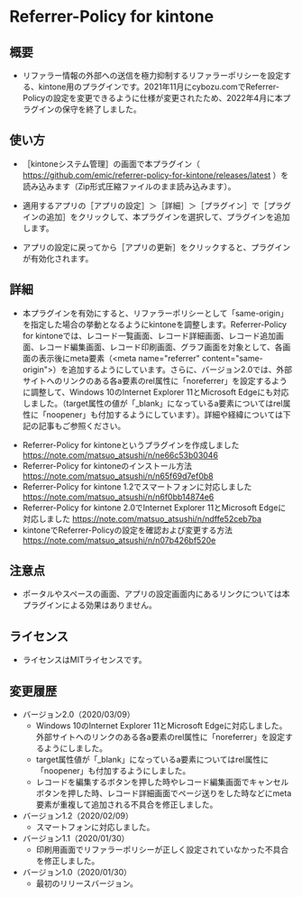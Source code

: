 # Referrer-Policy for kintone

## 概要

* リファラー情報の外部への送信を極力抑制するリファラーポリシーを設定する、kintone用のプラグインです。2021年11月にcybozu.comでReferrer-Policyの設定を変更できるように仕様が変更されたため、2022年4月に本プラグインの保守を終了しました。

## 使い方

* ［kintoneシステム管理］の画面で本プラグイン（ https://github.com/emic/referrer-policy-for-kintone/releases/latest ）を読み込みます（Zip形式圧縮ファイルのまま読み込みます）。

* 適用するアプリの［アプリの設定］＞［詳細］＞［プラグイン］で［プラグインの追加］をクリックして、本プラグインを選択して、プラグインを追加します。

* アプリの設定に戻ってから［アプリの更新］をクリックすると、プラグインが有効化されます。

## 詳細

* 本プラグインを有効にすると、リファラーポリシーとして「same-origin」を指定した場合の挙動となるようにkintoneを調整します。Referrer-Policy for kintoneでは、レコード一覧画面、レコード詳細画面、レコード追加画面、レコード編集画面、レコード印刷画面、グラフ画面を対象として、各画面の表示後にmeta要素（&lt;meta name="referrer" content="same-origin"&gt;）を追加するようにしています。さらに、バージョン2.0では、外部サイトへのリンクのある各a要素のrel属性に「noreferrer」を設定するように調整して、Windows 10のInternet Explorer 11とMicrosoft Edgeにも対応しました。（target属性の値が「_blank」になっているa要素についてはrel属性に「noopener」も付加するようにしています）。詳細や経緯については下記の記事もご参照ください。

- Referrer-Policy for kintoneというプラグインを作成しました <https://note.com/matsuo_atsushi/n/ne66c53b03046>
- Referrer-Policy for kintoneのインストール方法 <https://note.com/matsuo_atsushi/n/n65f69d7ef0b8>
- Referrer-Policy for kintone 1.2でスマートフォンに対応しました <https://note.com/matsuo_atsushi/n/n6f0bb14874e6>
- Referrer-Policy for kintone 2.0でInternet Explorer 11とMicrosoft Edgeに対応しました <https://note.com/matsuo_atsushi/n/ndffe52ceb7ba>
- kintoneでReferrer-Policyの設定を確認および変更する方法 <https://note.com/matsuo_atsushi/n/n07b426bf520e>

## 注意点

* ポータルやスペースの画面、アプリの設定画面内にあるリンクについては本プラグインによる効果はありません。

## ライセンス

* ライセンスはMITライセンスです。

## 変更履歴

- バージョン2.0（2020/03/09）
  - Windows 10のInternet Explorer 11とMicrosoft Edgeに対応しました。外部サイトへのリンクのある各a要素のrel属性に「noreferrer」を設定するようにしました。
  - target属性値が「_blank」になっているa要素についてはrel属性に「noopener」も付加するようにしました。
  - レコードを編集するボタンを押した時やレコード編集画面でキャンセルボタンを押した時、レコード詳細画面でページ送りをした時などにmeta要素が重複して追加される不具合を修正しました。
- バージョン1.2（2020/02/09）
  - スマートフォンに対応しました。
- バージョン1.1（2020/01/30）
  - 印刷用画面でリファラーポリシーが正しく設定されていなかった不具合を修正しました。
- バージョン1.0（2020/01/30）
  - 最初のリリースバージョン。
